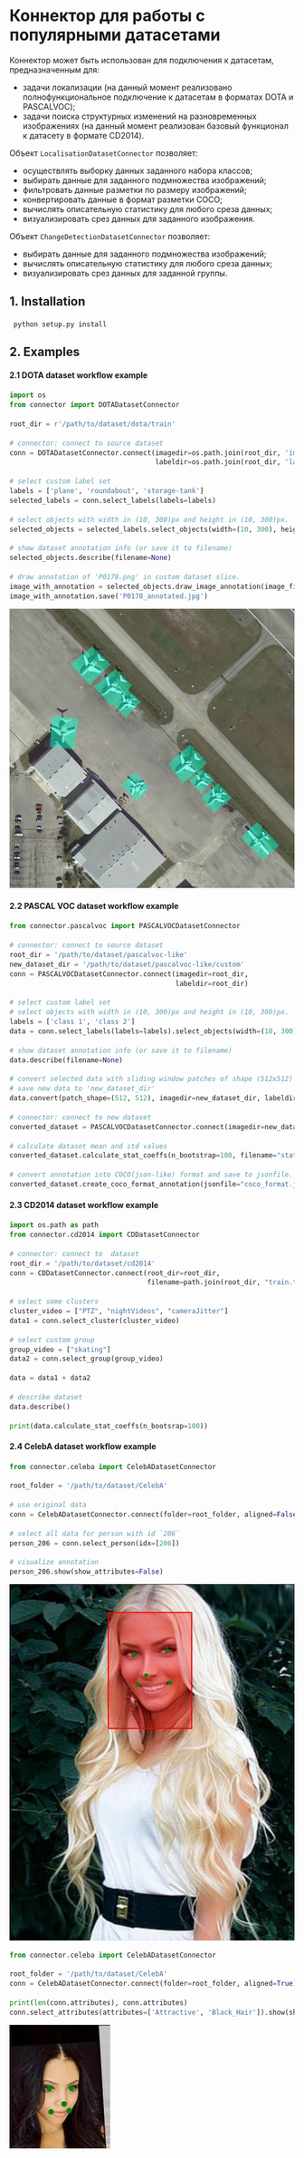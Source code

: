 # Коннектор для работы с популярными датасетами

Коннектор может быть использован для подключения к датасетам, предназначенным для:
- задачи локализации (на данный момент реализовано полнофункциональное подключение
к датасетам в форматах DOTA и PASCALVOC);
- задачи поиска структурных изменений на разновременных изображениях (на данный момент реализован базовый
функционал к датасету в формате CD2014).


Объект ```LocalisationDatasetConnector``` позволяет:
- осуществлять выборку данных заданного набора классов;
- выбирать данные для заданного подмножества изображений;
- фильтровать данные разметки по размеру изображений;
- конвертировать данные в формат разметки COCO;
- вычислять описательную статистику для любого среза данных;
- визуализировать срез данных для заданного изображения.

Объект ```ChangeDetectionDatasetConnector``` позволяет:
- выбирать данные для заданного подмножества изображений;
- вычислять описательную статистику для любого среза данных;
- визуализировать срез данных для заданной группы.

## 1. Installation
``` python setup.py install```

## 2. Examples
#### 2.1 DOTA dataset workflow example
```python
import os
from connector import DOTADatasetConnector

root_dir = r'/path/to/dataset/dota/train'

# connector: connect to source dataset
conn = DOTADatasetConnector.connect(imagedir=os.path.join(root_dir, 'images'),
                                    labeldir=os.path.join(root_dir, 'labelTxt'))

# select custom label set
labels = ['plane', 'roundabout', 'storage-tank']
selected_labels = conn.select_labels(labels=labels)

# select objects with width in (10, 300)px and height in (10, 300)px. 
selected_objects = selected_labels.select_objects(width=(10, 300), height=(10, 300))

# show dataset annotation info (or save it to filename)
selected_objects.describe(filename=None)

# draw annotation of 'P0178.png' in custom dataset slice.
image_with_annotation = selected_objects.draw_image_annotation(image_file='/path/to/dataset/dota/train/images/P0178.png')
image_with_annotation.save('P0178_annotated.jpg')
```
![img](doc/img/dota.jpg)

#### 2.2 PASCAL VOC dataset workflow example

```python
from connector.pascalvoc import PASCALVOCDatasetConnector

# connector: connect to source dataset
root_dir = '/path/to/dataset/pascalvoc-like'
new_dataset_dir = '/path/to/dataset/pascalvoc-like/custom'
conn = PASCALVOCDatasetConnector.connect(imagedir=root_dir,
                                         labeldir=root_dir)

# select custom label set
# select objects with width in (10, 300)px and height in (10, 300)px. 
labels = ['class 1', 'class 2']
data = conn.select_labels(labels=labels).select_objects(width=(10, 300), height=(10, 300))

# show dataset annotation info (or save it to filename) 
data.describe(filename=None)

# convert selected data with sliding window patches of shape (512х512) and overlapped with 0.5 x (height, widht)
# save new data to 'new_dataset_dir'
data.convert(patch_shape=(512, 512), imagedir=new_dataset_dir, labeldir=new_dataset_dir, rel_shift=0.5)

# connector: connect to new dataset
converted_dataset = PASCALVOCDatasetConnector.connect(imagedir=new_dataset_dir, labeldir=new_dataset_dir)

# calculate dataset mean and std values
converted_dataset.calculate_stat_coeffs(n_bootstrap=100, filename="stat.coeffs")

# convert annotation into COCO(json-like) format and save to jsonfile.
converted_dataset.create_coco_format_annotation(jsonfile="coco_format.json")

```
#### 2.3 CD2014 dataset workflow example
```python
import os.path as path
from connector.cd2014 import CDDatasetConnector

# connector: connect to  dataset
root_dir = '/path/to/dataset/cd2014'
conn = CDDatasetConnector.connect(root_dir=root_dir,
                                  filename=path.join(root_dir, "train.txt"))

# select some clusters
cluster_video = ["PTZ", "nightVideos", "cameraJitter"]
data1 = conn.select_cluster(cluster_video)

# select custom group
group_video = ["skating"]
data2 = conn.select_group(group_video)

data = data1 + data2

# describe dataset
data.describe()

print(data.calculate_stat_coeffs(n_bootsrap=100))
```

#### 2.4 CelebA dataset workflow example
```python
from connector.celeba import CelebADatasetConnector

root_folder = '/path/to/dataset/CelebA'

# use original data
conn = CelebADatasetConnector.connect(folder=root_folder, aligned=False)

# select all data for person with id `206`
person_206 = conn.select_person(idx=[206])

# visualize annotation
person_206.show(show_attributes=False)
```
![img](doc/img/celeba.jpg)

```python
from connector.celeba import CelebADatasetConnector

root_folder = '/path/to/dataset/CelebA'
conn = CelebADatasetConnector.connect(folder=root_folder, aligned=True)

print(len(conn.attributes), conn.attributes)
conn.select_attributes(attributes=['Attractive', 'Black_Hair']).show(show_attributes=False)
```
![img](doc/img/celeba_aligned.jpg)
